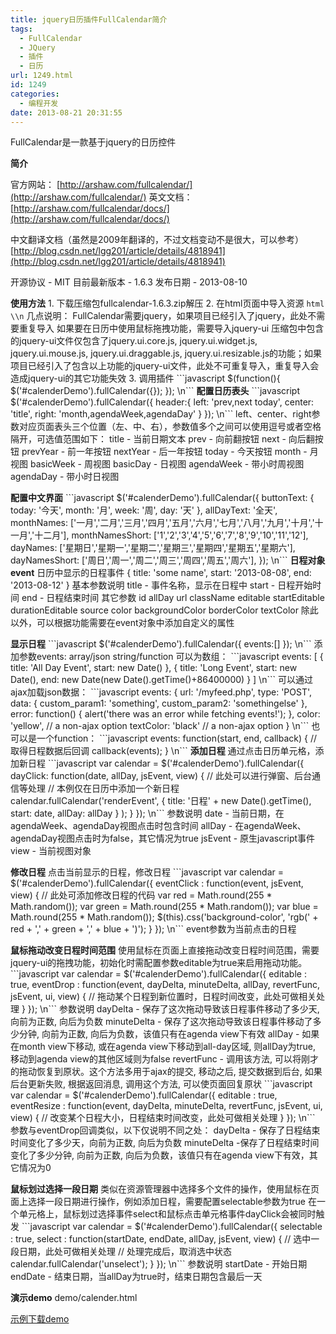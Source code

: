 ```yaml
---
title: jquery日历插件FullCalendar简介
tags:
  - FullCalendar
  - JQuery
  - 插件
  - 日历
url: 1249.html
id: 1249
categories:
  - 编程开发
date: 2013-08-21 20:31:55
---
```


FullCalendar是一款基于jquery的日历控件  

**简介**  

官方网站： [http://arshaw.com/fullcalendar/](http://arshaw.com/fullcalendar/) 英文文档： [http://arshaw.com/fullcalendar/docs/](http://arshaw.com/fullcalendar/docs/)  

中文翻译文档（虽然是2009年翻译的，不过文档变动不是很大，可以参考） [http://blog.csdn.net/lgg201/article/details/4818941](http://blog.csdn.net/lgg201/article/details/4818941)  

开源协议 \- MIT 目前最新版本 - 1.6.3 发布日期 - 2013-08-10  

**使用方法** 1\. 下载压缩包fullcalendar-1.6.3.zip解压 2. 在html页面中导入资源 ```html \\n``` 几点说明： FullCalendar需要jquery，如果项目已经引入了jquery，此处不需要重复导入 如果要在日历中使用鼠标拖拽功能，需要导入jquery-ui 压缩包中包含的jquery-ui文件仅包含了jquery.ui.core.js, jquery.ui.widget.js, jquery.ui.mouse.js, jquery.ui.draggable.js, jquery.ui.resizable.js的功能；如果项目已经引入了包含以上功能的jquery-ui文件，此处不可重复导入，重复导入会造成jquery-ui的其它功能失效 3. 调用插件 \`\`\`javascript $(function(){ $('#calenderDemo').fullCalendar({}); }); \\n\`\`\` **配置日历表头** \`\`\`javascript $('#calenderDemo').fullCalendar({ header:{ left: 'prev,next today', center: 'title', right: 'month,agendaWeek,agendaDay' } }); \\n\`\`\` left、center、right参数对应页面表头三个位置（左、中、右），参数值多个之间可以使用逗号或者空格隔开，可选值范围如下： title - 当前日期文本 prev - 向前翻按钮 next - 向后翻按钮 prevYear - 前一年按钮 nextYear - 后一年按钮 today - 今天按钮 month - 月视图 basicWeek - 周视图 basicDay - 日视图 agendaWeek - 带小时周视图 agendaDay - 带小时日视图  

**配置中文界面** \`\`\`javascript $('#calenderDemo').fullCalendar({ buttonText: { today: '今天', month: '月', week: '周', day: '天' }, allDayText: '全天', monthNames: \['一月','二月','三月','四月','五月','六月','七月','八月','九月','十月','十一月','十二月'\], monthNamesShort: \['1','2','3','4','5','6','7','8','9','10','11','12'\], dayNames: \['星期日','星期一','星期二','星期三','星期四','星期五','星期六'\], dayNamesShort: \['周日','周一','周二','周三','周四','周五','周六'\], }); \\n\`\`\` **日程对象event** 日历中显示的日程事件 { title: 'some name', start: '2013-08-08', end: '2013-08-12' } 基本参数说明 title - 事件名称，显示在日程中 start - 日程开始时间 end - 日程结束时间 其它参数 id allDay url className editable startEditable durationEditable source color backgroundColor borderColor textColor 除此以外，可以根据功能需要在event对象中添加自定义的属性  

**显示日程** \`\`\`javascript $('#calenderDemo').fullCalendar({ events:\[\] }); \\n\`\`\` 添加参数events: array/json string/function 可以为数组： \`\`\`javascript events: \[ { title: 'All Day Event', start: new Date() }, { title: 'Long Event', start: new Date(), end: new Date(new Date().getTime()+86400000) } \] \\n\`\`\` 可以通过ajax加载json数据： \`\`\`javascript events: { url: '/myfeed.php', type: 'POST', data: { custom\_param1: 'something', custom\_param2: 'somethingelse' }, error: function() { alert('there was an error while fetching events!'); }, color: 'yellow', // a non-ajax option textColor: 'black' // a non-ajax option } \\n\`\`\` 也可以是一个function： \`\`\`javascript events: function(start, end, callback) { // 取得日程数据后回调 callback(events); } \\n\`\`\` **添加日程** 通过点击日历单元格，添加新日程 \`\`\`javascript var calendar = $('#calenderDemo').fullCalendar({ dayClick: function(date, allDay, jsEvent, view) { // 此处可以进行弹窗、后台通信等处理 // 本例仅在日历中添加一个新日程 calendar.fullCalendar('renderEvent', { title: '日程' + new Date().getTime(), start: date, allDay: allDay } ); } }); \\n\`\`\` 参数说明 date - 当前日期，在agendaWeek、agendaDay视图点击时包含时间 allDay - 在agendaWeek、agendaDay视图点击时为false，其它情况为true jsEvent - 原生javascript事件 view - 当前视图对象  

**修改日程** 点击当前显示的日程，修改日程 \`\`\`javascript var calendar = $('#calenderDemo').fullCalendar({ eventClick : function(event, jsEvent, view) { // 此处可添加修改日程的代码 var red = Math.round(255 * Math.random()); var green = Math.round(255 * Math.random()); var blue = Math.round(255 * Math.random()); $(this).css('background-color', 'rgb(' + red + ',' + green + ',' + blue + ')'); } }); \\n\`\`\` event参数为当前点击的日程  

**鼠标拖动改变日程时间范围** 使用鼠标在页面上直接拖动改变日程时间范围，需要jquery-ui的拖拽功能，初始化时需配置参数editable为true来启用拖动功能。 \`\`\`javascript var calendar = $('#calenderDemo').fullCalendar({ editable : true, eventDrop : function(event, dayDelta, minuteDelta, allDay, revertFunc, jsEvent, ui, view) { // 拖动某个日程到新位置时，日程时间改变，此处可做相关处理 } }); \\n\`\`\` 参数说明 dayDelta - 保存了这次拖动导致该日程事件移动了多少天, 向前为正数, 向后为负数 minuteDelta - 保存了这次拖动导致该日程事件移动了多少分钟, 向前为正数, 向后为负数，该值只有在agenda view下有效 allDay - 如果在month view下移动, 或在agenda view下移动到all-day区域, 则allDay为true, 移动到agenda view的其他区域则为false revertFunc - 调用该方法, 可以将刚才的拖动恢复到原状。这个方法多用于ajax的提交, 移动之后, 提交数据到后台, 如果后台更新失败, 根据返回消息, 调用这个方法, 可以使页面回复原状 \`\`\`javascript var calendar = $('#calenderDemo').fullCalendar({ editable : true, eventResize : function(event, dayDelta, minuteDelta, revertFunc, jsEvent, ui, view) { // 改变某个日程大小，日程结束时间改变，此处可做相关处理 } }); \\n\`\`\` 参数与eventDrop回调类似，以下仅说明不同之处： dayDelta - 保存了日程结束时间变化了多少天，向前为正数, 向后为负数 minuteDelta -保存了日程结束时间变化了多少分钟, 向前为正数, 向后为负数，该值只有在agenda view下有效，其它情况为0  

**鼠标划过选择一段日期** 类似在资源管理器中选择多个文件的操作，使用鼠标在页面上选择一段日期进行操作，例如添加日程，需要配置selectable参数为true 在一个单元格上，鼠标划过选择事件select和鼠标点击单元格事件dayClick会被同时触发 \`\`\`javascript var calendar = $('#calenderDemo').fullCalendar({ selectable : true, select : function(startDate, endDate, allDay, jsEvent, view) { // 选中一段日期，此处可做相关处理 // 处理完成后，取消选中状态 calendar.fullCalendar('unselect'); } }); \\n\`\`\` 参数说明 startDate - 开始日期 endDate - 结束日期，当allDay为true时，结束日期包含最后一天  

**演示demo** demo/calender.html  

[示例下载demo](https://res.cloudinary.com/flyash/raw/upload/v1562816908/itcao/demo_noad8x.zip)